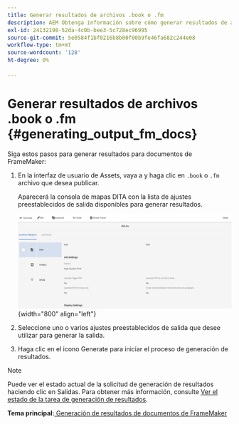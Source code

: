 ```yaml
---
title: Generar resultados de archivos .book o .fm
description: AEM Obtenga información sobre cómo generar resultados de archivos .book o .fm en las Guías de.
exl-id: 24132198-52da-4c0b-bee3-5c728ec96995
source-git-commit: 5e0584f1bf0216b8b00f00b9fe46fa682c244e08
workflow-type: tm+mt
source-wordcount: '128'
ht-degree: 0%

---
```


# Generar resultados de archivos .book o .fm {#generating_output_fm_docs}

Siga estos pasos para generar resultados para documentos de FrameMaker:

1. En la interfaz de usuario de Assets, vaya a y haga clic en `.book` o `.fm` archivo que desea publicar.

   Aparecerá la consola de mapas DITA con la lista de ajustes preestablecidos de salida disponibles para generar resultados.

   ![](images/publish-fm-doc.png){width="800" align="left"}

1. Seleccione uno o varios ajustes preestablecidos de salida que desee utilizar para generar la salida.

1. Haga clic en el icono Generate para iniciar el proceso de generación de resultados.


>[!NOTE]
>
> Puede ver el estado actual de la solicitud de generación de resultados haciendo clic en Salidas. Para obtener más información, consulte [Ver el estado de la tarea de generación de resultados](fm-output-view-status.md).

**Tema principal:**[ Generación de resultados de documentos de FrameMaker](fm-output-generatation.md)
